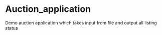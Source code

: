 # Auction_application
Demo auction application which takes input from file and output all listing status
